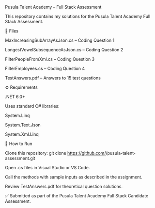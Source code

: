Pusula Talent Academy – Full Stack Assessment

This repository contains my solutions for the Pusula Talent Academy Full Stack Assessment.

📂 Files

MaxIncreasingSubArrayAsJson.cs – Coding Question 1

LongestVowelSubsequenceAsJson.cs – Coding Question 2

FilterPeopleFromXml.cs – Coding Question 3

FilterEmployees.cs – Coding Question 4

TestAnswers.pdf – Answers to 15 test questions

⚙️ Requirements

.NET 6.0+

Uses standard C# libraries:

System.Linq

System.Text.Json

System.Xml.Linq

🚀 How to Run

Clone this repository:
git clone https://github.com/<your-username>/pusula-talent-assessment.git

Open .cs files in Visual Studio or VS Code.

Call the methods with sample inputs as described in the assignment.

Review TestAnswers.pdf for theoretical question solutions.

✅ Submitted as part of the Pusula Talent Academy Full Stack Candidate Assessment.
